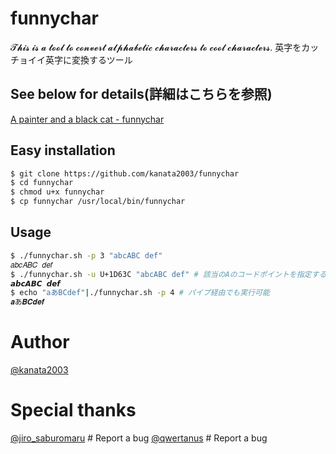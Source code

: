 # funnychar

𝓣𝓱𝓲𝓼 𝓲𝓼 𝓪 𝓽𝓸𝓸𝓵 𝓽𝓸 𝓬𝓸𝓷𝓿𝓮𝓻𝓽 𝓪𝓵𝓹𝓱𝓪𝓫𝓮𝓽𝓲𝓬 𝓬𝓱𝓪𝓻𝓪𝓬𝓽𝓮𝓻𝓼 𝓽𝓸 𝓬𝓸𝓸𝓵 𝓬𝓱𝓪𝓻𝓪𝓬𝓽𝓮𝓻𝓼.
英字をカッチョイイ英字に変換するツール

## See below for details(詳細はこちらを参照)

[A painter and a black cat - funnychar](https://raintrees.net/projects/a-painter-and-a-black-cat/wiki/Funnychar)

## Easy installation

```bash
$ git clone https://github.com/kanata2003/funnychar
$ cd funnychar
$ chmod u+x funnychar
$ cp funnychar /usr/local/bin/funnychar
```

## Usage

```bash
$ ./funnychar.sh -p 3 "abcABC def"
𝑎𝑏𝑐𝐴𝐵𝐶 𝑑𝑒𝑓
$ ./funnychar.sh -u U+1D63C "abcABC def" # 該当のAのコードポイントを指定する
𝙖𝙗𝙘𝘼𝘽𝘾 𝙙𝙚𝙛
$ echo "aあBCdef"|./funnychar.sh -p 4 # パイプ経由でも実行可能
𝒂あ𝑩𝑪𝒅𝒆𝒇
```

# Author

[@kanata2003](https://twitter.com/kanata201612)

# Special thanks

[@jiro_saburomaru](https://twitter.com/jiro_saburomaru) # Report a bug
[@qwertanus](https://twitter.com/qwertanus) # Report a bug
